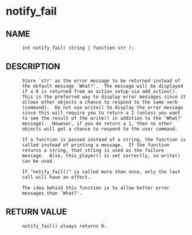 # notify_fail
## NAME
          int notify_fail( string | function str );

## DESCRIPTION
          Store `str' as the error message to be returned instead of
          the default message `What?'.  The message will be displayed
          if a 0 is returned from an action setup via add_action().
          This is the preferred way to display error messages since it
          allows other objects a chance to respond to the same verb
          (command).  Do not use write() to display the error message
          since this will require you to return a 1 (unless you want
          to see the result of the write() in addition to the 'What?'
          message).  However, if you do return a 1, then no other
          objects will get a chance to respond to the user command.

          If a function is passed instead of a string, the function is
          called instead of printing a message.  If the function
          returns a string, that string is used as the failure
          message.  Also, this_player() is set correctly, so write()
          can be used.

          If "notify_fail()" is called more than once, only the last
          call will have an effect.

          The idea behind this function is to allow better error
          messages than `What?'.

## RETURN VALUE
          notify_fail() always returns 0.
